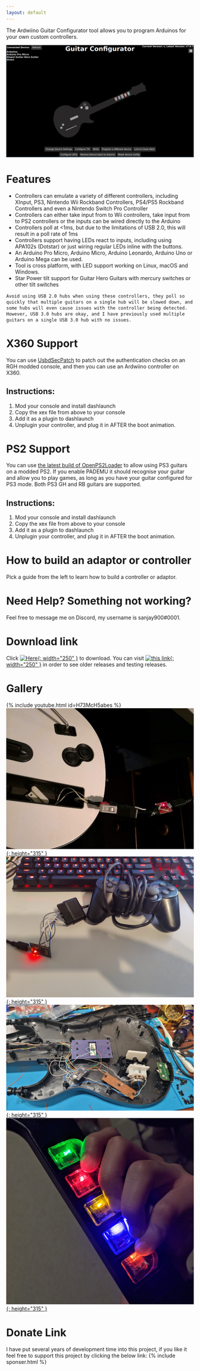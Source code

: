 ```yaml
---
layout: default
---
```


The Ardwiino Guitar Configurator tool allows you to program Arduinos for your own custom controllers.

[![alt text](assets/images/main-screen-graphical.png)](assets/images/main-screen-graphical.png)

# Features
* Controllers can emulate a variety of different controllers, including XInput, PS3, Nintendo Wii Rockband Controllers, PS4/PS5 Rockband Controllers and even a Nintendo Switch Pro Controller
* Controllers can either take input from to Wii controllers, take input from to PS2 controllers or the inputs can be wired directly to the Arduino
* Controllers poll at <1ms, but due to the limitations of USB 2.0, this will result in a poll rate of 1ms
* Controllers support having LEDs react to inputs, including using APA102s (Dotstar) or just wiring regular LEDs inline with the buttons.
* An Arduino Pro Micro, Arduino Micro, Arduino Leonardo, Arduino Uno or Arduino Mega can be used.
* Tool is cross platform, with LED support working on Linux, macOS and Windows.
* Star Power tilt support for Guitar Hero Guitars with mercury switches or other tilt switches

```note
Avoid using USB 2.0 hubs when using these controllers, they poll so quickly that multiple guitars on a single hub will be slowed down, and some hubs will even cause issues with the controller being detected. However, USB 3.0 hubs are okay, and I have previously used multiple guitars on a single USB 3.0 hub with no issues.
```

# X360 Support
You can use [UsbdSecPatch](https://github.com/InvoxiPlayGames/UsbdSecPatch/releases) to patch out the authentication checks on an RGH modded console, and then you can use an Ardwiino controller on X360.

## Instructions:
1. Mod your console and install dashlaunch
2. Copy the xex file from above to your console
3. Add it as a plugin to dashlaunch
4. Unplugin your controller, and plug it in AFTER the boot animation.

# PS2 Support
You can use [the latest build of OpenPS2Loader](https://github.com/ps2homebrew/Open-PS2-Loader/releases) to allow using PS3 guitars on a modded PS2. If you enable PADEMU it should recognise your guitar and allow you to play games, as long as you have your guitar configured for PS3 mode. Both PS3 GH and RB guitars are supported.

## Instructions:
1. Mod your console and install dashlaunch
2. Copy the xex file from above to your console
3. Add it as a plugin to dashlaunch
4. Unplugin your controller, and plug it in AFTER the boot animation.

# How to build an adaptor or controller
Pick a guide from the left to learn how to build a controller or adaptor.

# Need Help? Something not working?
Feel free to message me on Discord, my username is sanjay900#0001.

# Download link
Click [![Here](https://github.com/sanjay900/guitar-configurator/releases/latest){: width="250" }](https://github.com/sanjay900/guitar-configurator/releases/latest) to download. You can visit [![this link](https://github.com/sanjay900/guitar-configurator/releases){: width="250" }](https://github.com/sanjay900/guitar-configurator/releases) in order to see older releases and testing releases.

# Gallery
{% include youtube.html id=H73McH5abes %}
[![alt text](assets/images/adaptor.jpg){: height="315" }](assets/images/adaptor.jpg)
[![alt text](assets/images/adaptor-ps2.jpg){: height="315" }](assets/images/adaptor-ps2.jpg)
[![alt text](assets/images/direct.jpg){: height="315" }](assets/images/direct.jpg)
[![alt text](assets/images/inline-led.jpg){: height="315" }](assets/images/inline-led.jpg)

<!-- 
We can do this, but currently it isnt useful as we dont have proper descriptions
# Changelog
{% for release in site.github.releases %}
  * [![{{ release.name }} - {{ release.body }}]({{ release.html_url }}){: width="250" }]({{ release.html_url }})
{% endfor %} -->

# Donate Link
I have put several years of development time into this project, if you like it feel free to support this project by clicking the below link:
{% include sponser.html %}
